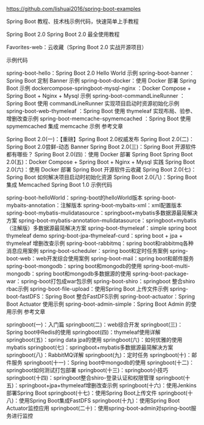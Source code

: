https://github.com/lishuai2016/spring-boot-examples


Spring Boot 教程、技术栈示例代码，快速简单上手教程


Spring Boot 2.0
Spring Boot 2.0 最全使用教程

Favorites-web：云收藏（Spring Boot 2.0 实战开源项目）

示例代码

spring-boot-hello：Spring Boot 2.0 Hello World 示例
spring-boot-banner：Spring Boot 定制 Banner 示例
spring-boot-docker：使用 Docker 部署 Spring Boot 示例
dockercompose-springboot-mysql-nginx ：Docker Compose + Spring Boot + Nginx + Mysql 示例
spring-boot-commandLineRunner ：Spring Boot 使用 commandLineRunner 实现项目启动时资源初始化示例
spring-boot-web-thymeleaf ：Spring Boot 使用 thymeleaf 实现布局、验参、增删改查示例
spring-boot-memcache-spymemcached ：Spring Boot 使用 spymemcached 集成 memcache 示例
参考文章

Spring Boot 2.0(一)：【重磅】Spring Boot 2.0权威发布
Spring Boot 2.0(二)：Spring Boot 2.0尝鲜-动态 Banner
Spring Boot 2.0(三)：Spring Boot 开源软件都有哪些？
Spring Boot 2.0(四)：使用 Docker 部署 Spring Boot
Spring Boot 2.0(五)：Docker Compose + Spring Boot + Nginx + Mysql 实践
Spring Boot 2.0(六)：使用 Docker 部署 Spring Boot 开源软件云收藏
Spring Boot 2.0(七)：Spring Boot 如何解决项目启动时初始化资源
Spring Boot 2.0(八)：Spring Boot 集成 Memcached
Spring Boot 1.0
示例代码

spring-boot-helloWorld：spring-boot的helloWorld版本
spring-boot-mybaits-annotation：注解版本
spring-boot-mybaits-xml：xml配置版本
spring-boot-mybatis-mulidatasource：springboot+mybatis多数据源最简解决方案
spring-boot-mybatis-annotation-mulidatasource：springboot+mybatis（注解版）多数据源最简解决方案
spring-boot-thymeleaf：simple spring boot thymeleaf demo
spring-boot-jpa-thymeleaf-curd：spring boot + jpa + thymeleaf 增删改查示例
spring-boot-rabbitmq：spring boot和rabbitmq各种消息应用案例
spring-boot-scheduler：spring boot和定时任务案例
spring-boot-web：web开发综合使用案例
spring-boot-mail：spring boot和邮件服务
spring-boot-mongodb：spring boot和mongodb的使用
spring-boot-multi-mongodb：spring boot和mongodb多数据源的使用
spring-boot-package-war：spring-boot打包成war包示例
spring-boot-shiro：springboot 整合shiro rbac示例
spring-boot-file-upload：使用Spring Boot 上传文件示例
spring-boot-fastDFS：Spring Boot 整合FastDFS示例
spring-boot-actuator：Spring Boot Actuator 使用示例
spring-boot-admin-simple：Spring Boot Admin 的使用示例
参考文章

springboot(一)：入门篇
springboot(二)：web综合开发
springboot(三)：Spring boot中Redis的使用
springboot(四)：thymeleaf使用详解
springboot(五)：spring data jpa的使用
springboot(六)：如何优雅的使用mybatis
springboot(七)：springboot+mybatis多数据源最简解决方案
springboot(八)：RabbitMQ详解
springboot(九)：定时任务
springboot(十)：邮件服务
springboot(十一)：Spring boot中mongodb的使用
springboot(十二)：springboot如何测试打包部署
springboot(十三)：springboot小技巧
springboot(十四)：springboot整合shiro-登录认证和权限管理
springboot(十五)：springboot+jpa+thymeleaf增删改查示例
springboot(十六)：使用Jenkins部署Spring Boot
springboot(十七)：使用Spring Boot上传文件
springboot(十八)：使用Spring Boot集成FastDFS
springboot(十九)：使用Spring Boot Actuator监控应用
springboot(二十)：使用spring-boot-admin对spring-boot服务进行监控